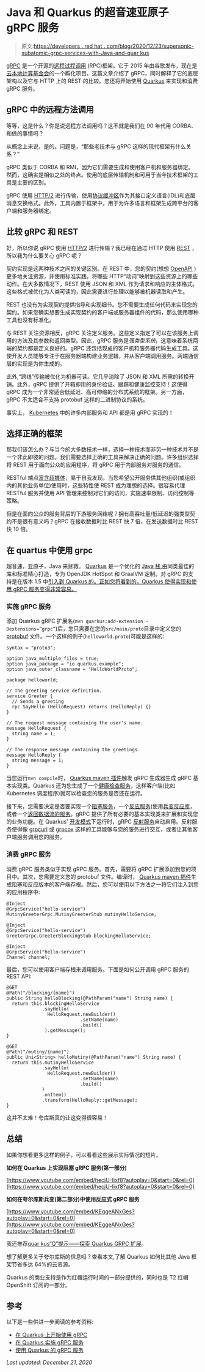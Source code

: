 # Java 和 Quarkus 的超音速亚原子 gRPC 服务

> 原文:[https://developers . red hat . com/blog/2020/12/23/supersonic-subatomic-grpc-services-with-Java-and-quar kus](https://developers.redhat.com/blog/2020/12/23/supersonic-subatomic-grpc-services-with-java-and-quarkus)

[gRPC](https://grpc.io) 是一个开源的[远程过程调用](https://en.wikipedia.org/wiki/Remote_procedure_call) (RPC)框架。它于 2015 年由谷歌发布，现在是[云本地计算基金会](https://cncf.io)的一个孵化项目。这篇文章介绍了 gRPC，同时解释了它的底层架构以及它与 HTTP 上的 REST 的比较。您还将开始使用 [Quarkus](https://developers.redhat.com/products/quarkus/getting-started) 来实现和消费 gRPC 服务。

## gRPC 中的远程方法调用

等等，这是什么？你是说远程方法调用吗？这不就是我们在 90 年代用 CORBA、和做的事情吗？

从概念上来说，是的。问题是，“那些老技术与 gRPC 这样的现代框架有什么关系？”

gRPC 类似于 CORBA 和 RMI，因为它们需要生成和使用客户机和服务器绑定。然而，这确实是相似之处的终点。使用的底层传输机制和可用于当今技术框架的工具是主要的区别。

gRPC 使用 [HTTP/2](https://en.wikipedia.org/wiki/HTTP/2) 进行传输，使用[协议缓冲区](https://developers.google.com/protocol-buffers/docs/proto3)作为其接口定义语言(IDL)和底层消息交换格式。此外，工具内置于框架中，用于为许多语言和框架生成跨平台的客户端和服务器绑定。

## 比较 gRPC 和 REST

好，所以你说 gRPC 使用 [HTTP/2](https://en.wikipedia.org/wiki/HTTP/2) 进行传输？我已经在通过 HTTP 使用 [REST](https://en.wikipedia.org/wiki/Representational_state_transfer) ，所以我为什么要关心 gRPC 呢？

契约实现是这两种技术之间的关键区别。在 REST 中，您的契约(想想 [OpenAPI](https://www.openapis.org/) )更多地关注资源，并使用标准实践，将哪些 HTTP“动词”映射到这些资源上的哪些动作。在大多数情况下，REST 使用 JSON 和 XML 作为请求和响应的主体格式。这些格式被优化为人类可读的，因此需要进行处理以能够被机器读取和产生。

REST 也没有为实现契约提供指导和实现细节。您不需要生成任何代码来实现您的契约。如果您确实想要生成实现契约的客户端或服务器组件的代码，那么使用哪种工具也没有标准化。

与 REST 关注资源相反，gRPC 关注定义服务。这些定义指定了可以在该服务上调用的方法及其参数和返回类型。因此，gRPC 服务是*强类型系统*，这意味着系统两端的契约都是定义良好的。gRPC 还包括现成的客户机和服务器代码生成工具。这使开发人员能够专注于在服务器端构建业务逻辑，并从客户端调用服务。两端通信层的实现是为你生成的。

此外,“跨线”传输被优化为机器可读。它几乎消除了 JSON 和 XML 所需的转换开销。此外，gRPC 提供了开箱即用的身份验证、跟踪和健康监控支持！这使得 gRPC 成为一个非常适合低延迟、高可伸缩的分布式系统的框架。另一方面，gRPC 不太适合不支持 protobuf 这样的二进制协议的系统。

事实上， [Kubernetes](https://kubernetes.io/) 中的许多内部服务和 API 都是用 gRPC 实现的！

## 选择正确的框架

那我们该怎么办？与当今的大多数技术一样，选择一种技术而非另一种技术并不是一个非此即彼的问题。我们需要选择正确的工具来解决正确的问题。许多组织选择将 REST 用于面向公众的应用程序，将 gRPC 用于内部服务对服务的通信。

RESTful 端点[富含超媒体](https://en.wikipedia.org/wiki/HATEOAS)，易于自我发现。当您希望公开服务供其他组织(或组织内的其他业务单位)使用时，这些特性使 REST 成为理想的选择。很容易代理 RESTful 服务并使用 API 管理来控制对它们的访问，实施速率限制、访问控制等策略。

但是在面向公众的服务背后的下游服务网络呢？拥有高吞吐量/低延迟的强类型契约不是很有意义吗？gRPC 在接收数据时比 REST 快 7 倍，在发送数据时比 REST 快 10 倍。

## 在 quartus 中使用 grpc

超音速，亚原子，Java 来拯救。 [Quarkus](https://quarkus.io) 是一个优化的 [Java 栈](https://developers.redhat.com/topics/enterprise-java),由同类最佳的库和标准精心打造，专为 OpenJDK HotSpot 和 GraalVM 定制。对 gRPC 的支持是在版本 1.5 中[引入到 Quarkus 的。正如您将看到的，Quarkus 使得实现和使用 gRPC 服务变得非常容易。](https://quarkus.io/blog/quarkus-grpc/)

### 实施 gRPC 服务

添加 Quarkus gRPC 扩展名(`mvn quarkus:add-extension -Dextensions=”grpc”`)后，您只需要在您的`src/main/proto`目录中定义您的 [protobuf](https://developers.google.com/protocol-buffers/docs/proto3) 文件。一个这样的例子(`helloworld.proto`)可能是这样的:

```
syntax = "proto3";

option java_multiple_files = true;
option java_package = "io.quarkus.example";
option java_outer_classname = "HelloWorldProto";

package helloworld;

// The greeting service definition.
service Greeter {
  // Sends a greeting
  rpc SayHello (HelloRequest) returns (HelloReply) {}
}

// The request message containing the user's name.
message HelloRequest {
  string name = 1;
}

// The response message containing the greetings
message HelloReply {
  string message = 1;
}
```

当您运行`mvn compile`时， [Quarkus maven 插件](https://quarkus.io/guides/maven-tooling)触发 gRPC 生成器生成 gRPC 基本实现类。Quarkus 还为您生成了一个[健康检查服务](https://quarkus.io/guides/grpc-service-implementation#health-check)，这样客户端(比如 Kubernetes 调度程序)就可以检查您的服务是否还在运行。

接下来，您需要决定是否要实现一个[阻塞服务](https://quarkus.io/guides/grpc-service-implementation#implementing-a-service-with-the-default-grpc-api)，一个[反应服务](https://quarkus.io/guides/grpc-service-implementation#implementing-a-service-with-the-mutiny-api)(使用[兵变反应库](https://smallrye.io/smallrye-mutiny/)，或者一个[返回数据流的服务](https://quarkus.io/guides/grpc-service-implementation#handling-streams)。gRPC 提供了所有必要的基本实现类来扩展和实现您的业务功能。在 Quarkus' [开发模式](https://quarkus.io/guides/maven-tooling#development-mode)下运行时，gRPC [反射服务](https://quarkus.io/guides/grpc-service-implementation#reflection-service)自动启用。反射服务使得像 [grpcurl](https://github.com/fullstorydev/grpcurl) 或 [grpcox](https://github.com/gusaul/grpcox) 这样的工具能够与您的服务进行交互，或者让其他客户端服务调用您的服务。

### 消费 gRPC 服务

消费 gRPC 服务类似于实现 gRPC 服务。首先，需要将 gRPC 扩展添加到您的项目中。其次，您需要定义您的 protobuf 文件。编译时， [Quarkus maven 插件](https://quarkus.io/guides/maven-tooling)生成阻塞和反应版本的客户端存根。然后，您可以使用以下方法之一将它们注入到您的应用程序中:

```
@Inject
@GrpcService("hello-service")
MutinyGreeterGrpc.MutinyGreeterStub mutinyHelloService;

@Inject
@GrpcService("hello-service")
GreeterGrpc.GreeterBlockingStub blockingHelloService;

@Inject
@GrpcService("hello-service")
Channel channel;
```

最后，您可以使用客户端存根来调用服务。下面是如何公开调用 gRPC 服务的 REST API:

```
@GET
@Path("/blocking/{name}")
public String helloBlocking(@PathParam("name") String name) {
  return this.blockingHelloService
             .sayHello(
               HelloRequest.newBuilder()
                           .setName(name)
                           .build()
              ).getMessage();
}

@GET
@Path("/mutiny/{name}")
public Uni<String> helloMutiny(@PathParam("name") String name) {
  return this.mutinyHelloService
             .sayHello(
               HelloRequest.newBuilder()
                           .setName(name)
                           .build()
             )
             .onItem()
             .transform(HelloReply::getMessage);
}
```

这并不太难！夸库斯真的让这变得很容易！

## 总结

如果你想看更多这样的例子，可以看看这些展示实际情况的短片。

**如何在 Quarkus 上实现阻塞 gRPC 服务(第一部分)**

[https://www.youtube.com/embed/hecjU-Iixf8?autoplay=0&start=0&rel=0](https://www.youtube.com/embed/hecjU-Iixf8?autoplay=0&start=0&rel=0)

**如何在夸尔库斯兵变(第二部分)中使用反应式 gRPC 服务**

[https://www.youtube.com/embed/KEggeANxGes?autoplay=0&start=0&rel=0](https://www.youtube.com/embed/KEggeANxGes?autoplay=0&start=0&rel=0)

我还推荐[quar kus“Q”提示——探索 Quarkus GRPC 扩展](https://www.youtube.com/watch?v=anGcuMJPkQY)。

想了解更多关于夸尔库斯的信息吗？查看本文,了解 Quarkus 如何比其他 Java 框架节省多达 64%的云资源。

Quarkus 的商业支持是作为红帽运行时间的一部分提供的，同时也是 T2 红帽 OpenShift 订阅的一部分。

## 参考

以下是一些供进一步阅读的参考资料:

*   [在 Quarkus 上开始使用 gRPC](https://quarkus.io/guides/grpc-getting-started)
*   [在 Quarkus 实施 gRPC 服务](https://quarkus.io/guides/grpc-service-implementation)
*   [使用 Quarkus 的 gRPC 服务](https://quarkus.io/guides/grpc-service-consumption)

*Last updated: December 21, 2020*